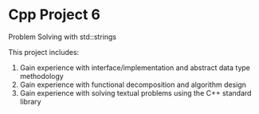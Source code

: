 # Cpp Project 6
Problem Solving with std::strings

This project includes:

1. Gain experience with interface/implementation and abstract data type methodology
2. Gain experience with functional decomposition and algorithm design
3. Gain experience with solving textual problems using the C++ standard library
